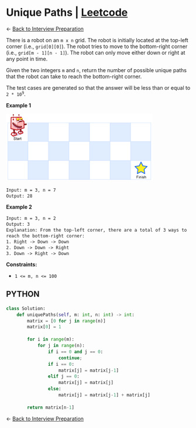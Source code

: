 # Unique Paths | [Leetcode](https://leetcode.com/problems/unique-paths/)

&larr; [Back to Interview Preparation](../InterviewPreparation.md)

There is a robot on an <code>m x n</code> grid. The robot is initially located at the top-left corner (i.e., <code>grid[0][0]</code>). The robot tries to move to the bottom-right corner (i.e., <code>grid[m - 1][n - 1]</code>). The robot can only move either down or right at any point in time.

Given the two integers <code>m</code> and <code>n</code>, return the number of possible unique paths that the robot can take to reach the bottom-right corner.

The test cases are generated so that the answer will be less than or equal to <code>2 * 10<sup>9</sup></code>.

**Example 1**

![image2](./media/robot_maze.png) 
```
Input: m = 3, n = 7
Output: 28
```
**Example 2**

```
Input: m = 3, n = 2
Output: 3
Explanation: From the top-left corner, there are a total of 3 ways to reach the bottom-right corner:
1. Right -> Down -> Down
2. Down -> Down -> Right
3. Down -> Right -> Down
```

**Constraints:**

- `1 <= m, n <= 100`


## PYTHON

```python
class Solution:
    def uniquePaths(self, m: int, n: int) -> int:
        matrix = [0 for j in range(n)]
        matrix[0] = 1

        for i in range(m):
            for j in range(n):
                if i == 0 and j == 0:
                    continue;
                if i == 0:
                    matrix[j] = matrix[j-1]
                elif j == 0:
                    matrix[j] = matrix[j]
                else:
                    matrix[j] = matrix[j-1] + matrix[j]

        return matrix[n-1]
```

&larr; [Back to Interview Preparation](../InterviewPreparation.md)